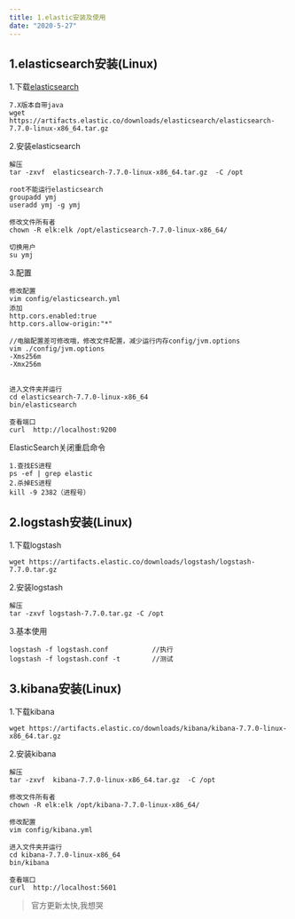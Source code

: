 ```yaml
---
title: 1.elastic安装及使用
date: "2020-5-27"
---
```


## 1.elasticsearch安装(Linux)
1.下载[elasticsearch](https://www.elastic.co/cn/downloads)
```
7.X版本自带java
wget https://artifacts.elastic.co/downloads/elasticsearch/elasticsearch-7.7.0-linux-x86_64.tar.gz
```

2.安装elasticsearch
```
解压
tar -zxvf  elasticsearch-7.7.0-linux-x86_64.tar.gz  -C /opt

root不能运行elasticsearch
groupadd ymj
useradd ymj -g ymj

修改文件所有者
chown -R elk:elk /opt/elasticsearch-7.7.0-linux-x86_64/

切换用户
su ymj
```


3.配置
```
修改配置
vim config/elasticsearch.yml
添加
http.cors.enabled:true
http.cors.allow-origin:"*"

//电脑配置差可修改哦，修改文件配置，减少运行内存config/jvm.options
vim ./config/jvm.options
-Xms256m
-Xmx256m


进入文件夹并运行
cd elasticsearch-7.7.0-linux-x86_64
bin/elasticsearch

查看端口
curl  http://localhost:9200

```

ElasticSearch关闭重启命令
```
1.查找ES进程
ps -ef | grep elastic
2.杀掉ES进程
kill -9 2382（进程号）
```


## 2.logstash安装(Linux)
1.下载logstash
```
wget https://artifacts.elastic.co/downloads/logstash/logstash-7.7.0.tar.gz
```
2.安装logstash
```
解压
tar -zxvf logstash-7.7.0.tar.gz -C /opt
```

3.基本使用
```
logstash -f logstash.conf           //执行
logstash -f logstash.conf -t        //测试
```

## 3.kibana安装(Linux)
1.下载kibana
```
wget https://artifacts.elastic.co/downloads/kibana/kibana-7.7.0-linux-x86_64.tar.gz
```

2.安装kibana
```
解压
tar -zxvf  kibana-7.7.0-linux-x86_64.tar.gz  -C /opt

修改文件所有者
chown -R elk:elk /opt/kibana-7.7.0-linux-x86_64/

修改配置
vim config/kibana.yml

进入文件夹并运行
cd kibana-7.7.0-linux-x86_64
bin/kibana

查看端口
curl  http://localhost:5601
```

> 官方更新太快,我想哭